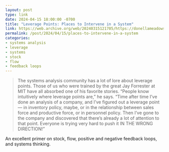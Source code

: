 ```yaml
---
layout: post
type: link
date: 2024-04-15 18:00:00 -0700
title: "Leverage Points: Places to Intervene in a System"
link: https://web.archive.org/web/20240315121705/https://donellameadows.org/archives/leverage-points-places-to-intervene-in-a-system/
permalink: /post/2024/04/15/places-to-intervene-in-a-system
categories: 
- systems analysis
- leverage
- systems
- stock
- flow
- feedback loops
---
```

<blockquote>The systems analysis community has a lot of lore about leverage points. Those of us who were trained by the great Jay Forrester at MIT have all absorbed one of his favorite stories. “People know intuitively where leverage points are,” he says. “Time after time I’ve done an analysis of a company, and I’ve figured out a leverage point — in inventory policy, maybe, or in the relationship between sales force and productive force, or in personnel policy. Then I’ve gone to the company and discovered that there’s already a lot of attention to that point. Everyone is trying very hard to push it IN THE WRONG DIRECTION!”</blockquote>
<p>An excellent primer on stock, flow, positive and negative feedback loops, and systems thinking.</p>